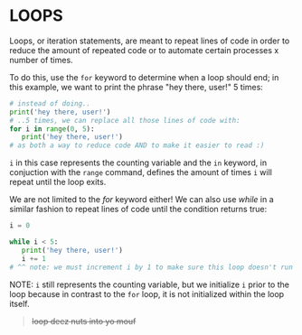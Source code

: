 # LOOPS
Loops, or iteration statements, are meant to repeat lines of code in order to reduce the amount of repeated code or to automate certain processes x number of times. 

To do this, use the `for` keyword to determine when a loop should end; in this example, we want to print the phrase "hey there, user!" 5 times:
``` python
# instead of doing..
print('hey there, user!')
# ..5 times, we can replace all those lines of code with:
for i in range(0, 5):
   print('hey there, user!')
# as both a way to reduce code AND to make it easier to read :)
```
`i` in this case represents the counting variable and the `in` keyword, in conjuction with the `range` command, defines the amount of times `i` will repeat until the loop exits. 

We are not limited to the *for* keyword either! We can also use *while* in a similar fashion to repeat lines of code until the condition returns true:
``` python
i = 0

while i < 5:
   print('hey there, user!')
   i += 1 
# ^^ note: we must increment i by 1 to make sure this loop doesn't run infinitely :)
```
NOTE: `i` still represents the counting variable, but we initialize `i` prior to the loop because in contrast to the `for` loop, it is not initialized within the loop itself.
> ~~loop deez nuts into yo mouf~~
